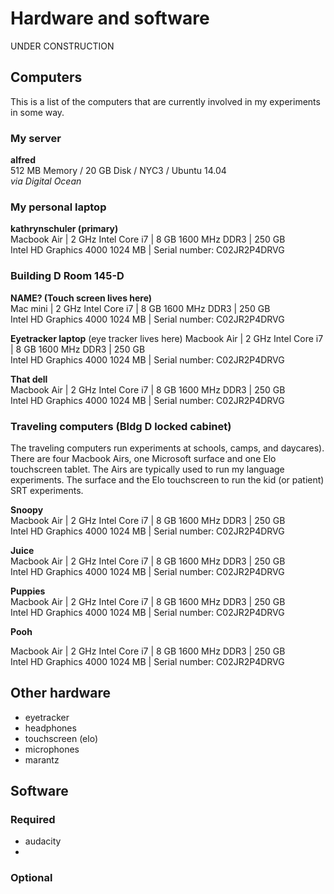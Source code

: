 # Hardware and software

UNDER CONSTRUCTION

## Computers
This is a list of the computers that are currently involved in my experiments in some way.

### My server
**alfred**  
512 MB Memory / 20 GB Disk / NYC3 / Ubuntu 14.04   
*via Digital Ocean*

### My personal laptop
**kathrynschuler (primary)**   
Macbook Air | 2 GHz Intel Core i7 | 8 GB 1600 MHz DDR3 | 250 GB  
Intel HD Graphics 4000 1024 MB | Serial number: C02JR2P4DRVG  

### Building D Room 145-D
**NAME? (Touch screen lives here)**   
Mac mini | 2 GHz Intel Core i7 | 8 GB 1600 MHz DDR3 | 250 GB  
Intel HD Graphics 4000 1024 MB | Serial number: C02JR2P4DRVG  

**Eyetracker laptop**   (eye tracker lives here)
Macbook Air | 2 GHz Intel Core i7 | 8 GB 1600 MHz DDR3 | 250 GB  
Intel HD Graphics 4000 1024 MB | Serial number: C02JR2P4DRVG

**That dell**   
Macbook Air | 2 GHz Intel Core i7 | 8 GB 1600 MHz DDR3 | 250 GB  
Intel HD Graphics 4000 1024 MB | Serial number: C02JR2P4DRVG

### Traveling computers (Bldg D locked cabinet)

The traveling computers run experiments at schools, camps, and daycares). There are four Macbook Airs, one Microsoft surface and one Elo touchscreen tablet.  The Airs are typically used to run my language experiments.  The surface and the Elo touchscreen to run the kid (or patient) SRT experiments.

**Snoopy**   
Macbook Air | 2 GHz Intel Core i7 | 8 GB 1600 MHz DDR3 | 250 GB  
Intel HD Graphics 4000 1024 MB | Serial number: C02JR2P4DRVG

**Juice**   
Macbook Air | 2 GHz Intel Core i7 | 8 GB 1600 MHz DDR3 | 250 GB  
Intel HD Graphics 4000 1024 MB | Serial number: C02JR2P4DRVG

**Puppies**   
Macbook Air | 2 GHz Intel Core i7 | 8 GB 1600 MHz DDR3 | 250 GB  
Intel HD Graphics 4000 1024 MB | Serial number: C02JR2P4DRVG

**Pooh**   

Macbook Air | 2 GHz Intel Core i7 | 8 GB 1600 MHz DDR3 | 250 GB  
Intel HD Graphics 4000 1024 MB | Serial number: C02JR2P4DRVG
## Other hardware

- eyetracker
- headphones
- touchscreen (elo)
- microphones
- marantz

## Software
### Required

- audacity
- 

### Optional
